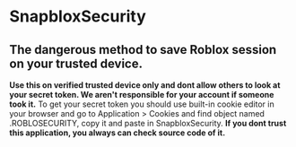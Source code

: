 # SnapbloxSecurity
## The dangerous method to save Roblox session on your trusted device.
**Use this on verified trusted device only and dont allow others to look at your secret token. We aren't responsible for your account if someone took it.**
To get your secret token you should use built-in cookie editor in your browser and go to Application > Cookies and find object named .ROBLOSECURITY, copy it and paste in SnapbloxSecurity. **If you dont trust this application, you always can check source code of it.**
